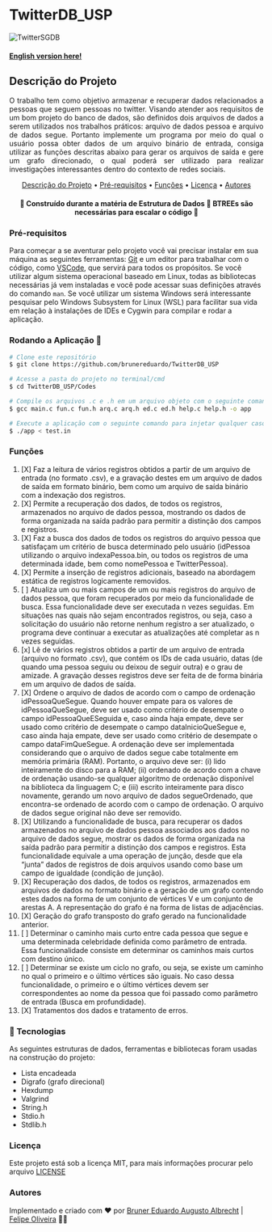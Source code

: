 # TwitterDB_USP

![TwitterSGDB](https://pbs.twimg.com/profile_images/1354489240717955073/YafGVJ_W.jpg)

#### [English version here!](https://github.com/brunereduardo/TwitterDB_USP/blob/main/README_en.md)

## Descrição do Projeto
<p align="justify"> O trabalho tem como objetivo armazenar e recuperar dados relacionados a pessoas que seguem pessoas no twitter. Visando atender aos requisitos de um bom projeto do banco de dados, são definidos dois arquivos de dados a serem utilizados nos trabalhos práticos: arquivo de dados pessoa e arquivo de dados segue. Portanto implemente um programa por meio do qual o usuário possa obter dados de um arquivo binário de entrada, consiga utilizar as funções descritas abaixo para gerar os arquivos de saída e gere um grafo direcionado, o qual poderá ser utilizado para realizar investigações interessantes dentro do contexto de redes sociais.</p>


<p align="center">
<a href="#Descrição-do-Projeto">Descrição do Projeto</a> •  
<a href="#Pré-requisitos">Pré-requisitos</a> •	
<a href="#Funções">Funções</a> •
<a href="#Licença">Licença</a> • 
<a href="#Autores">Autores</a>
</p>

<h4 align="center"> 
	🚧  Construído durante a matéria de Estrutura de Dados 🚧 BTREEs são necessárias para escalar o código 🚧
</h4>

### Pré-requisitos

Para começar a se aventurar pelo projeto você vai precisar instalar em sua máquina as seguintes ferramentas:
[Git](https://git-scm.com) e um editor para trabalhar com o código, como [VSCode](https://code.visualstudio.com/), que servirá para todos os propósitos. Se você utilizar algum sistema operacional baseado em Linux, todas as bibliotecas necessárias já vem instaladas e você pode acessar suas definições através do comando ```man```. Se você utilizar um  sistema Windows será interessante pesquisar pelo Windows Subsystem for Linux (WSL) para facilitar sua vida em relação à  instalações de IDEs e Cygwin para compilar e rodar a aplicação.

### Rodando a Aplicação 🎲

```bash
# Clone este repositório
$ git clone https://github.com/brunereduardo/TwitterDB_USP

# Acesse a pasta do projeto no terminal/cmd
$ cd TwitterDB_USP/Codes

# Compile os arquivos .c e .h em um arquivo objeto com o seguinte comando
$ gcc main.c fun.c fun.h arq.c arq.h ed.c ed.h help.c help.h -o app

# Execute a aplicação com o seguinte comando para injetar qualquer caso de test e compare a saída com os arquivos .out
$ ./app < test.in
```

### Funções

1. [X]  Faz a leitura de vários registros obtidos a partir de um arquivo de entrada (no formato .csv), e a gravação destes em um arquivo de dados de saída em formato binário, bem como um arquivo de saída binário com a indexação dos registros.
2. [X] Permite a recuperação dos dados, de todos os registros, armazenados no arquivo de dados pessoa, mostrando os dados de forma organizada na saída padrão para permitir a distinção dos campos e registros.
3. [X]  Faz a busca dos dados de todos os registros do arquivo pessoa que satisfaçam um critério de busca determinado pelo usuário (idPessoa utilizando o arquivo indexaPessoa.bin, ou todos os registros de uma determinada idade, bem como nomePessoa e TwitterPessoa).
4. [X] Permite a inserção de registros adicionais, baseado na abordagem estática de registros logicamente removidos.
5. [ ] Atualiza um ou mais campos de um ou mais registros do arquivo de dados pessoa, que foram recuperados por meio da funcionalidade de busca. Essa funcionalidade deve ser executada n vezes seguidas. Em situações nas quais não sejam encontrados registros, ou seja, caso a solicitação do usuário não retorne nenhum registro a ser atualizado, o programa deve continuar a executar as atualizações até completar as n vezes seguidas.
6. [x] Lê de vários registros obtidos a partir de um arquivo de entrada (arquivo no formato .csv), que contém os IDs de cada usuário, datas (de quando uma pessoa seguiu ou deixou de seguir outra) e o grau de amizade. A gravação desses registros deve ser feita de de forma binária em um arquivo de dados de saída.
7. [X] Ordene o arquivo de dados de acordo com o campo de ordenação idPessoaQueSegue. Quando houver empate para os valores de idPessoaQueSegue, deve ser usado como critério de desempate o campo idPessoaQueESeguida e, caso ainda haja empate, deve ser usado como critério de desempate o campo dataInicioQueSegue e, caso ainda haja empate, deve ser usado como critério de desempate o campo dataFimQueSegue. A ordenação deve ser implementada considerando que o arquivo de dados segue cabe totalmente em memória primária (RAM). Portanto, o arquivo deve ser: (i) lido inteiramente do disco para a RAM; (ii) ordenado de acordo com a chave de ordenação usando-se qualquer algoritmo de ordenação disponível na biblioteca da linguagem C; e (iii) escrito inteiramente para disco novamente, gerando um novo arquivo de dados segueOrdenado, que encontra-se ordenado de acordo com o campo de ordenação. O arquivo de dados segue original não deve ser removido.
8. [X] Utilizando a funcionalidade de busca, para recuperar os dados armazenados no arquivo de dados pessoa associados aos dados no arquivo de dados segue, mostrar os dados de forma organizada na saída padrão para permitir a distinção dos campos e registros. Esta funcionalidade equivale a uma operação de junção, desde que ela “junta” dados de registros de dois arquivos usando como base um campo de igualdade (condição de junção).
9. [X] Recuperação dos dados, de todos os registros, armazenados em arquivos de dados no formato binário e a geração de um grafo contendo estes dados na forma de um conjunto de vértices V e um conjunto de arestas A. A representação do grafo é na forma de listas de adjacências.
10. [X] Geração do grafo transposto do grafo gerado na funcionalidade anterior. 
11. [ ] Determinar o caminho mais curto entre cada pessoa que segue e uma determinada celebridade definida como parâmetro de entrada. Essa funcionalidade consiste em determinar os caminhos mais curtos com destino único.
12. [ ] Determinar se existe um ciclo no grafo, ou seja, se existe um caminho no qual o primeiro e o último vértices são iguais. No caso dessa funcionalidade, o primeiro e o último vértices devem ser correspondentes ao nome da pessoa que foi passado como parâmetro de entrada (Busca em profundidade).
13. [X] Tratamentos dos dados e tratamento de erros.

### 🚀 Tecnologias

As seguintes estruturas de dados, ferramentas e bibliotecas foram usadas na construção do projeto:

- Lista encadeada
- Digrafo (grafo direcional)
- Hexdump
- Valgrind
- String.h
- Stdio.h
- Stdlib.h

### Licença

<p>Este projeto está sob a licença MIT, para mais informações procurar pelo arquivo <a href = "https://github.com/brunereduardo/TwitterDB_USP/blob/main/LICENSE">LICENSE</a></p>

### Autores
Implementado e criado com ❤️ por [Bruner Eduardo Augusto Albrecht](https://github.com/brunereduardo) | [Felipe Oliveira](https://github.com/felipeoliveir4) 👋🏽
